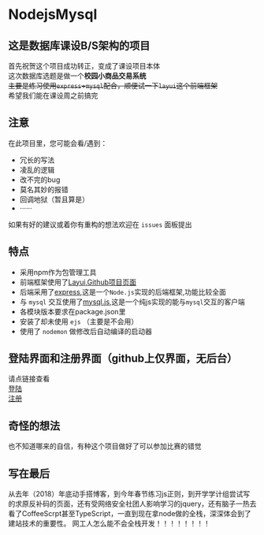 # NodejsMysql

## 这是数据库课设B/S架构的项目

首先祝贺这个项目成功转正，变成了课设项目本体<br/>
这次数据库选题是做一个**校园小商品交易系统**<br/>
~~主要是练习使用`express`+`mysql`配合，顺便试一下`layui`这个前端框架~~<br/>
希望我们能在课设周之前搞完<br/>

## 注意

在此项目里，您可能会看/遇到：

* 冗长的写法
* 凌乱的逻辑
* 改不完的bug
* 莫名其妙的报错
* 回调地狱（暂且算是）
* ······

如果有好的建议或着你有重构的想法欢迎在 `issues` 面板提出

## 特点

* 采用npm作为包管理工具
* 前端框架使用了[Layui](https://www.layui.com/),[Github项目页面](https://github.com/sentsin/layui/)
* 后端采用了[express](https://github.com/expressjs/express/),这是一个`Node.js`实现的后端框架,功能比较全面
* 与 `mysql` 交互使用了[mysql.js](https://github.com/mysqljs/mysql),这是一个纯js实现的能与`mysql`交互的客户端
* 各模块版本要求在package.json里
* 安装了却未使用 `ejs` （主要是不会用）
* 使用了 `nodemon` 做修改后自动编译的启动器

## 登陆界面和注册界面（github上仅界面，无后台）

请点链接查看<br/>
[登陆](https://lollipopnougat.github.io/login-pages/login)<br/>
[注册](https://lollipopnougat.github.io/login-pages/register)

## 奇怪的想法

也不知道哪来的自信，有种这个项目做好了可以参加比赛的错觉

## 写在最后

从去年（2018）年底动手搭博客，到今年春节练习js正则，到开学学计组尝试写的求原反补码的页面，还有受网络安全社团人影响学习的jquery，还有脑子一热去看了CoffeeScrpt甚至TypeScript，一直到现在拿node做的全栈，深深体会到了建站技术的重要性。
网工人怎么能不会全栈开发！！！！！！！！
